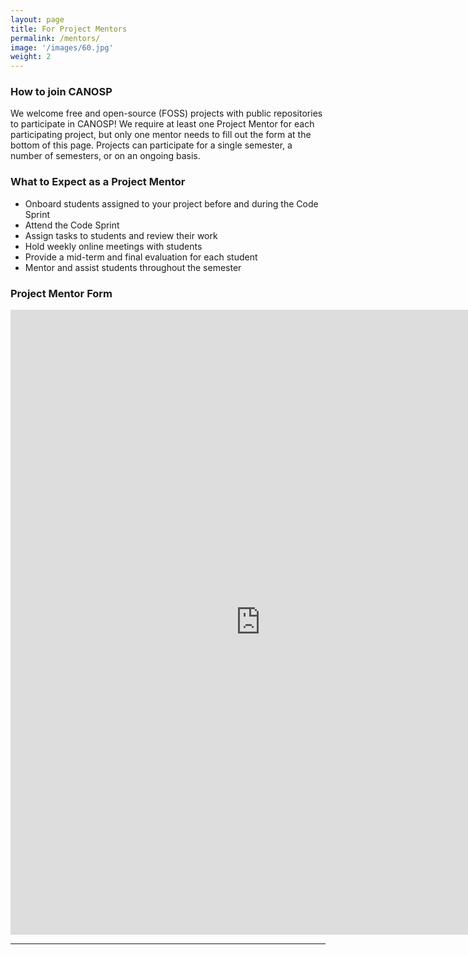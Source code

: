```yaml
---
layout: page
title: For Project Mentors
permalink: /mentors/
image: '/images/60.jpg'
weight: 2
---
```


### How to join CANOSP
We welcome free and open-source (FOSS) projects with public repositories to participate in CANOSP!  We require at least one Project Mentor for each participating project, but only one mentor needs to fill out the form at the bottom of this page.  Projects can participate for a single semester, a number of semesters, or on an ongoing basis.

### What to Expect as a Project Mentor
- Onboard students assigned to your project before and during the Code Sprint
- Attend the Code Sprint
- Assign tasks to students and review their work
- Hold weekly online meetings with students
- Provide a mid-term and final evaluation for each student
- Mentor and assist students throughout the semester

### Project Mentor Form
<iframe src="https://docs.google.com/forms/d/e/1FAIpQLSdUmLz6P6i0fOpeaG8uNNmuG5dftTxl7ZW2THIgCT5DdSCd-g/viewform?embedded=true" width="800" height="1000" frameborder="0" marginheight="0" marginwidth="0">Loading…</iframe>

***
